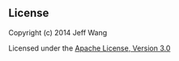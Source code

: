 

## License

Copyright (c) 2014 Jeff Wang

Licensed under the [Apache License, Version 3.0](http://opensource.org/licenses/GPL-3.0)

